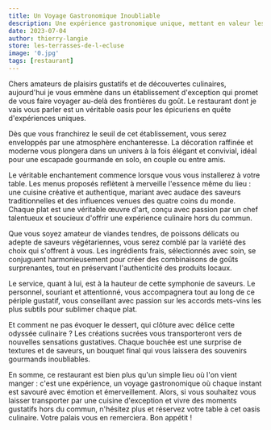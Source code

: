 ```yaml
---
title: Un Voyage Gastronomique Inoubliable
description: Une expérience gastronomique unique, mettant en valeur les délices de la cuisine traditionnelle française, réinventée avec une touche contemporaine.
date: 2023-07-04
author: thierry-langie
store: les-terrasses-de-l-ecluse
image: '0.jpg'
tags: [restaurant]
---
```

Chers amateurs de plaisirs gustatifs et de découvertes culinaires, aujourd'hui je vous emmène dans un établissement d'exception qui promet de vous faire voyager au-delà des frontières du goût. Le restaurant dont je vais vous parler est un véritable oasis pour les épicuriens en quête d'expériences uniques.

Dès que vous franchirez le seuil de cet établissement, vous serez enveloppés par une atmosphère enchanteresse. La décoration raffinée et moderne vous plongera dans un univers à la fois élégant et convivial, idéal pour une escapade gourmande en solo, en couple ou entre amis.

Le véritable enchantement commence lorsque vous vous installerez à votre table. Les menus proposés reflètent à merveille l'essence même du lieu : une cuisine créative et authentique, mariant avec audace des saveurs traditionnelles et des influences venues des quatre coins du monde. Chaque plat est une véritable œuvre d'art, conçu avec passion par un chef talentueux et soucieux d'offrir une expérience culinaire hors du commun.

Que vous soyez amateur de viandes tendres, de poissons délicats ou adepte de saveurs végétariennes, vous serez comblé par la variété des choix qui s'offrent à vous. Les ingrédients frais, sélectionnés avec soin, se conjuguent harmonieusement pour créer des combinaisons de goûts surprenantes, tout en préservant l'authenticité des produits locaux.

Le service, quant à lui, est à la hauteur de cette symphonie de saveurs. Le personnel, souriant et attentionné, vous accompagnera tout au long de ce périple gustatif, vous conseillant avec passion sur les accords mets-vins les plus subtils pour sublimer chaque plat.

Et comment ne pas évoquer le dessert, qui clôture avec délice cette odyssée culinaire ? Les créations sucrées vous transporteront vers de nouvelles sensations gustatives. Chaque bouchée est une surprise de textures et de saveurs, un bouquet final qui vous laissera des souvenirs gourmands inoubliables.

En somme, ce restaurant est bien plus qu'un simple lieu où l'on vient manger : c'est une expérience, un voyage gastronomique où chaque instant est savouré avec émotion et émerveillement. Alors, si vous souhaitez vous laisser transporter par une cuisine d'exception et vivre des moments gustatifs hors du commun, n'hésitez plus et réservez votre table à cet oasis culinaire. Votre palais vous en remerciera. Bon appétit !